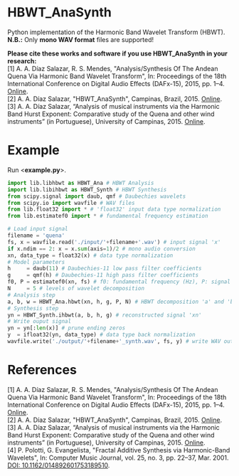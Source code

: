 # HBWT_AnaSynth
Python implementation of the Harmonic Band Wavelet Transform (HBWT).<br />
**N.B.:** Only **mono WAV format** files are supported!

**Please cite these works and software if you use HBWT_AnaSynth in your research:** <br />
[1] A. A. Díaz Salazar, R. S. Mendes, "Analysis/Synthesis Of The Andean Quena Via Harmonic Band Wavelet Transform", In: Proceedings of the 18th International Conference on Digital Audio Effects (DAFx-15), 2015, pp. 1–4. [Online](https://www.ntnu.edu/documents/1001201110/1266017954/DAFx-15_submission_74_v3.pdf).<br />
[2] A. A. Díaz Salazar, "HBWT_AnaSynth", Campinas, Brazil, 2015. [Online](https://github.com/alddiaz/HBWT_AnaSynth). <br />
[3] A. A. Díaz Salazar, “Analysis of musical instruments via the Harmonic Band Hurst Exponent: Comparative study of the Quena and other wind instruments” (in Portuguese), University of Campinas, 2015. [Online](http://repositorio.unicamp.br/handle/REPOSIP/259746).

# Example
Run <**example.py**>.
```python
import lib.libhbwt as HBWT_Ana # HBWT Analysis
import lib.libihbwt as HBWT_Synth # HBWT Synthesis
from scipy.signal import daub, qmf # Daubechies wavelets
from scipy.io import wavfile # WAV files
from lib.float32 import * # 'float32' input data type normalization
from lib.estimatef0 import * # fundamental frequency estimation

# Load input signal
filename = 'quena'
fs, x = wavfile.read('./input/'+filename+'.wav') # input signal 'x'
if x.ndim == 2: x = x.sum(axis=1)/2 # mono audio conversion
xn, data_type = float32(x) # data type normalization
# Model parameters
h     = daub(11) # Daubechies-11 low pass filter coefficients
g     = qmf(h) # Daubechies-11 high pass filter coefficients
f0, P = estimatef0(xn, fs) # f0: fundamental frequency (Hz), P: signal period (in number of samples)
N     = 5 # levels of wavelet decomposition
# Analysis step
a, b, w = HBWT_Ana.hbwt(xn, h, g, P, N) # HBWT decomposition 'a' and 'b' and CMFB filter bank 'w'
# Synthesis step
yn = HBWT_Synth.ihbwt(a, b, h, g) # reconstructed signal 'xn'
# Write ouput signal
yn = yn[:len(x)] # prune ending zeros
y  = ifloat32(yn, data_type) # data type back normalization
wavfile.write('./output/'+filename+'_synth.wav', fs, y) # write WAV output file
```

# References
[1] A. A. Díaz Salazar, R. S. Mendes, "Analysis/Synthesis Of The Andean Quena Via Harmonic Band Wavelet Transform", In: Proceedings of the 18th International Conference on Digital Audio Effects (DAFx-15), 2015, pp. 1–4. [Online](https://www.ntnu.edu/documents/1001201110/1266017954/DAFx-15_submission_74_v3.pdf).<br />
[2] A. A. Díaz Salazar, "HBWT_AnaSynth", Campinas, Brazil, 2015. [Online](https://github.com/alddiaz/HBWT_AnaSynth). <br />
[3] A. A. Díaz Salazar, “Analysis of musical instruments via the Harmonic Band Hurst Exponent: Comparative study of the Quena and other wind instruments” (in Portuguese), University of Campinas, 2015. [Online](http://repositorio.unicamp.br/handle/REPOSIP/259746).  <br />
[4] P. Polotti, G. Evangelista, "Fractal Additive Synthesis via Harmonic-Band Wavelets", In: Computer Music Journal, vol. 25, no. 3, pp. 22–37, Mar. 2001. [DOI: 10.1162/014892601753189510](https://ieeexplore.ieee.org/document/6788869).
